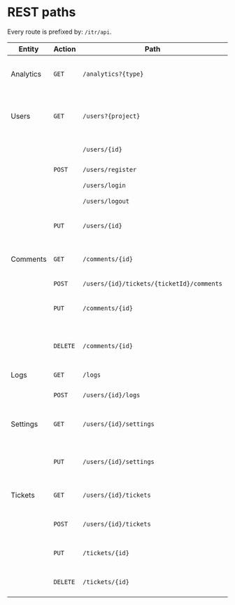 REST paths
============

Every route is prefixed by: `/itr/api`.

| Entity       | Action     | Path                                       | Description
| -------------| -----------| -------------------------------------------| ------------------------------------------
| Analytics    | `GET`      | `/analytics?{type}`                        | retrieve analytics with given type
| Users        | `GET`      | `/users?{project}`                         | retrieve users belonging to given project
|              |            | `/users/{id}`                              | retrieve user with id
|              | `POST`     | `/users/register`                          | register a new user
|              |            | `/users/login`                             | login a user
|              |            | `/users/logout`                            | logout a user
|              | `PUT`      | `/users/{id}`                              | update a user with the given id
| Comments     | `GET`      | `/comments/{id}`                           | retrieve comment with given id
|              | `POST`     | `/users/{id}/tickets/{ticketId}/comments`  | -
|              | `PUT`      | `/comments/{id}`                           | update comment with given id
|              | `DELETE`   | `/comments/{id}`                           | delete comment with given id
| Logs         | `GET`      | `/logs`                                    | retrieve all logs
|              | `POST`     | `/users/{id}/logs`                         | add log entry
| Settings     | `GET`      | `/users/{id}/settings`                     | retrieve settings for user with given id
|              | `PUT`      | `/users/{id}/settings`                     | update settings for user with given id
| Tickets      | `GET`      | `/users/{id}/tickets`                      | retrieve tickets for user
|              | `POST`     | `/users/{id}/tickets`                      | create ticket for use
|              | `PUT`      | `/tickets/{id}`                            | update ticket with given id
|              | `DELETE`   | `/tickets/{id}`                            | delete ticket with given id